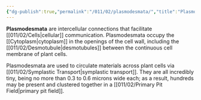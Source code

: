 ```yaml
---
{"dg-publish":true,"permalink":"/011/02/plasmodesmata/","title":"Plasmodesmata","tags":["BIOL412"],"noteIcon":"1","created":"2024-09-26T13:45:04.118-07:00","updated":"2024-10-03T23:13:48.492-07:00"}
---
```


**Plasmodesmata** are intercellular connections that facilitate [[011/02/Cells\|cellular]] communication. Plasmodesmata occupy the [[Cytoplasm\|cytoplasm]] in the openings of the cell wall, including the [[011/02/Desmotubule\|desmotubules]] between the continuous cell membrane of plant cells.

Plasmodesmata are used to circulate materials across plant cells via [[011/02/Symplastic Transport\|symplastic transport]]. They are all incredibly tiny, being no more than 0.3 to 0.6 microns wide each; as a result, hundreds may be present and clustered together in a [[011/02/Primary Pit Field\|primary pit field]].